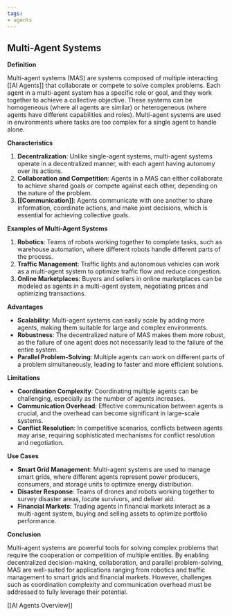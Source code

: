 ```yaml
---
tags:
- agents
---
```


## **Multi-Agent Systems**

**Definition**

Multi-agent systems (MAS) are systems composed of multiple interacting [[AI Agents]] that collaborate or compete to solve complex problems. Each agent in a multi-agent system has a specific role or goal, and they work together to achieve a collective objective. These systems can be homogeneous (where all agents are similar) or heterogeneous (where agents have different capabilities and roles). Multi-agent systems are used in environments where tasks are too complex for a single agent to handle alone.

**Characteristics**

1. **Decentralization**: Unlike single-agent systems, multi-agent systems operate in a decentralized manner, with each agent having autonomy over its actions.
2. **Collaboration and Competition**: Agents in a MAS can either collaborate to achieve shared goals or compete against each other, depending on the nature of the problem.
3. **[[Communication]]**: Agents communicate with one another to share information, coordinate actions, and make joint decisions, which is essential for achieving collective goals.

**Examples of Multi-Agent Systems**

1. **Robotics**: Teams of robots working together to complete tasks, such as warehouse automation, where different robots handle different parts of the process.
2. **Traffic Management**: Traffic lights and autonomous vehicles can work as a multi-agent system to optimize traffic flow and reduce congestion.
3. **Online Marketplaces**: Buyers and sellers in online marketplaces can be modeled as agents in a multi-agent system, negotiating prices and optimizing transactions.

**Advantages**

- **Scalability**: Multi-agent systems can easily scale by adding more agents, making them suitable for large and complex environments.
- **Robustness**: The decentralized nature of MAS makes them more robust, as the failure of one agent does not necessarily lead to the failure of the entire system.
- **Parallel Problem-Solving**: Multiple agents can work on different parts of a problem simultaneously, leading to faster and more efficient solutions.

**Limitations**

- **Coordination Complexity**: Coordinating multiple agents can be challenging, especially as the number of agents increases.
- **Communication Overhead**: Effective communication between agents is crucial, and the overhead can become significant in large-scale systems.
- **Conflict Resolution**: In competitive scenarios, conflicts between agents may arise, requiring sophisticated mechanisms for conflict resolution and negotiation.

**Use Cases**

- **Smart Grid Management**: Multi-agent systems are used to manage smart grids, where different agents represent power producers, consumers, and storage units to optimize energy distribution.
- **Disaster Response**: Teams of drones and robots working together to survey disaster areas, locate survivors, and deliver aid.
- **Financial Markets**: Trading agents in financial markets interact as a multi-agent system, buying and selling assets to optimize portfolio performance.

**Conclusion**

Multi-agent systems are powerful tools for solving complex problems that require the cooperation or competition of multiple entities. By enabling decentralized decision-making, collaboration, and parallel problem-solving, MAS are well-suited for applications ranging from robotics and traffic management to smart grids and financial markets. However, challenges such as coordination complexity and communication overhead must be addressed to fully leverage their potential.

[[AI Agents Overview]]